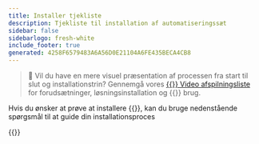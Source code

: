 ```yaml
---
title: Installer tjekliste
description: Tjekliste til installation af automatiseringssæt
sidebar: false
sidebarlogo: fresh-white
include_footer: true
generated: 4258F6579483A6A56D0E21104A6FE435BECA4CB8
---
```


> 🎥 Vil du have en mere visuel præsentation af processen fra start til slut og installationstrin? Gennemgå vores <a href='https://www.youtube.com/playlist?list=PLi9EhCY4z99VlRg4j7D1Or6XfXbUcEWZy' target='_blank'>{{<product-name>}} Video afspilningsliste</a> for forudsætninger, løsningsinstallation og {{<product-name>}} brug.

Hvis du ønsker at prøve at installere {{<product-name>}}, kan du bruge nedenstående spørgsmål til at guide din installationsproces

{{<questions name="/get-started/install-checklist.json" completed="Thank you for completing install checklist" showNavigationButtons=false >}}
